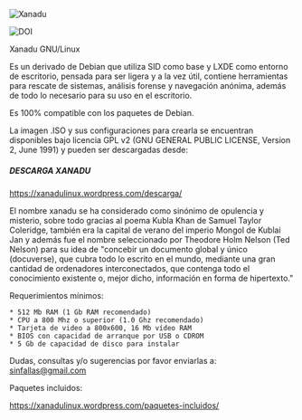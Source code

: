 ![Xanadu](https://secure.gravatar.com/blavatar/682914aac6283e9a208f6d5e847c8c3b?s=128&ts=1400168049) 

![DOI](https://zenodo.org/badge/4102/sinfallas/xanadu-linux.png)

Xanadu GNU/Linux

Es un derivado de Debian que utiliza SID como base y LXDE como entorno de escritorio, pensada para ser ligera y a la vez útil, contiene herramientas para rescate de sistemas, análisis forense y navegación anónima, además de todo lo necesario para su uso en el escritorio.

Es 100% compatible con los paquetes de Debian.

La imagen .ISO y sus configuraciones para crearla se encuentran disponibles bajo licencia GPL v2 (GNU GENERAL PUBLIC LICENSE, Version 2, June 1991) y pueden ser descargadas desde: 


##### DESCARGA XANADU #####

https://xanadulinux.wordpress.com/descarga/


El nombre xanadu se ha considerado como sinónimo de opulencia y misterio, sobre todo gracias al poema Kubla Khan de Samuel Taylor Coleridge, también era la capital de verano del imperio Mongol de Kublai Jan y además fue el nombre seleccionado por Theodore Holm Nelson (Ted Nelson) para su idea de "concebir un documento global y único (docuverse), que cubra todo lo escrito en el mundo, mediante una gran cantidad de ordenadores interconectados, que contenga todo el conocimiento existente o, mejor dicho, información en forma de hipertexto."

Requerimientos mínimos:

	* 512 Mb RAM (1 Gb RAM recomendado)
	* CPU a 800 Mhz o superior (1.0 Ghz recomendado)
	* Tarjeta de video a 800x600, 16 Mb vídeo RAM
	* BIOS con capacidad de arranque por USB o CDROM
	* 5 Gb de capacidad de disco para instalar

Dudas, consultas y/o sugerencias por favor enviarlas a: sinfallas@gmail.com


Paquetes incluidos:

https://xanadulinux.wordpress.com/paquetes-incluidos/

